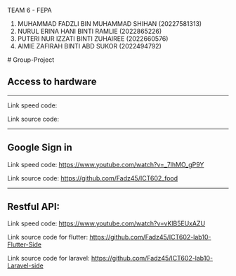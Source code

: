 TEAM 6 - FEPA
1. MUHAMMAD FADZLI BIN MUHAMMAD SHIHAN (20227581313)
2. NURUL ERINA HANI BINTI RAMLIE (2022865226)
3. PUTERI NUR IZZATI BINTI ZUHAIREE (2022660576)
4. AIMIE ZAFIRAH BINTI ABD SUKOR (2022494792)


﻿# Group-Project
## Access to hardware
************************
Link speed code: 

Link source code: 
************************

## Google Sign in
Link speed code: https://www.youtube.com/watch?v=_7lhMO_gP9Y

Link source code: https://github.com/Fadz45/ICT602_food
************************

## Restful API:
Link speed code: https://www.youtube.com/watch?v=vKlB5EUxAZU

Link source code for flutter: https://github.com/Fadz45/ICT602-lab10-Flutter-Side

Link source code for laravel: https://github.com/Fadz45/ICT602-lab10-Laravel-side
